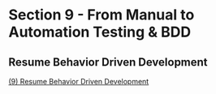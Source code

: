 # Section 9 - From Manual to Automation Testing & BDD
## Resume Behavior Driven Development
[(9) Resume Behavior Driven Development](https://docs.google.com/document/d/1wTh8Q3klTEMvhDUt0mzPTAIbI1GIYOQe/edit?usp=sharing&ouid=105836954103399876691&rtpof=true&sd=true)
